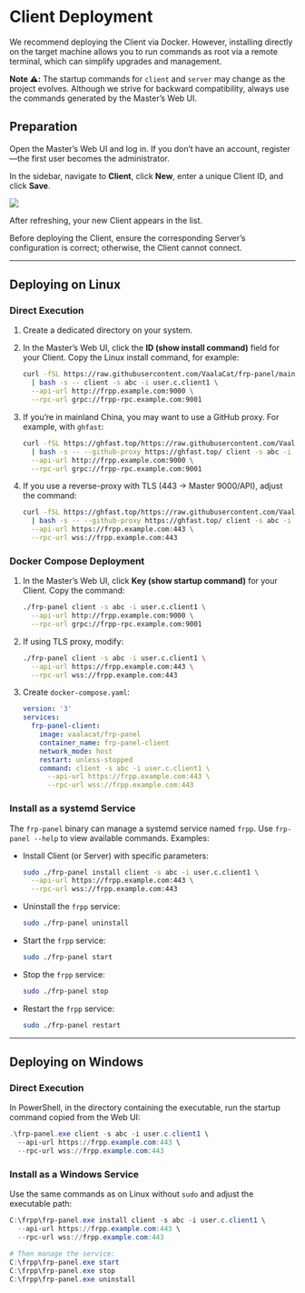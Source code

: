 # Client Deployment

We recommend deploying the Client via Docker. However, installing directly on the target machine allows you to run commands as root via a remote terminal, which can simplify upgrades and management.

**Note ⚠️:** The startup commands for `client` and `server` may change as the project evolves. Although we strive for backward compatibility, always use the commands generated by the Master’s Web UI.

## Preparation

Open the Master’s Web UI and log in. If you don’t have an account, register—the first user becomes the administrator.

In the sidebar, navigate to **Client**, click **New**, enter a unique Client ID, and click **Save**.

![](../public/images/cn_client_list.png)

After refreshing, your new Client appears in the list.

Before deploying the Client, ensure the corresponding Server’s configuration is correct; otherwise, the Client cannot connect.

---

## Deploying on Linux

### Direct Execution

1. Create a dedicated directory on your system.  
2. In the Master’s Web UI, click the **ID (show install command)** field for your Client. Copy the Linux install command, for example:

   ```bash
   curl -fSL https://raw.githubusercontent.com/VaalaCat/frp-panel/main/install.sh \
     | bash -s -- client -s abc -i user.c.client1 \
     --api-url http://frpp.example.com:9000 \
     --rpc-url grpc://frpp-rpc.example.com:9001
   ```

3. If you’re in mainland China, you may want to use a GitHub proxy. For example, with `ghfast`:

   ```bash
   curl -fSL https://ghfast.top/https://raw.githubusercontent.com/VaalaCat/frp-panel/main/install.sh \
     | bash -s -- --github-proxy https://ghfast.top/ client -s abc -i user.c.client1 \
     --api-url http://frpp.example.com:9000 \
     --rpc-url grpc://frpp-rpc.example.com:9001
   ```

4. If you use a reverse-proxy with TLS (443 → Master 9000/API), adjust the command:

   ```bash
   curl -fSL https://ghfast.top/https://raw.githubusercontent.com/VaalaCat/frp-panel/main/install.sh \
     | bash -s -- --github-proxy https://ghfast.top/ client -s abc -i user.c.client1 \
     --api-url https://frpp.example.com:443 \
     --rpc-url wss://frpp.example.com:443
   ```

### Docker Compose Deployment

1. In the Master’s Web UI, click **Key (show startup command)** for your Client. Copy the command:

   ```bash
   ./frp-panel client -s abc -i user.c.client1 \
     --api-url http://frpp.example.com:9000 \
     --rpc-url grpc://frpp-rpc.example.com:9001
   ```

2. If using TLS proxy, modify:

   ```bash
   ./frp-panel client -s abc -i user.c.client1 \
     --api-url https://frpp.example.com:443 \
     --rpc-url wss://frpp.example.com:443
   ```

3. Create `docker-compose.yaml`:

   ```yaml
   version: '3'
   services:
     frp-panel-client:
       image: vaalacat/frp-panel
       container_name: frp-panel-client
       network_mode: host
       restart: unless-stopped
       command: client -s abc -i user.c.client1 \
         --api-url https://frpp.example.com:443 \
         --rpc-url wss://frpp.example.com:443
   ```

### Install as a systemd Service

The `frp-panel` binary can manage a systemd service named `frpp`. Use `frp-panel --help` to view available commands. Examples:

- Install Client (or Server) with specific parameters:

  ```bash
  sudo ./frp-panel install client -s abc -i user.c.client1 \
    --api-url https://frpp.example.com:443 \
    --rpc-url wss://frpp.example.com:443
  ```

- Uninstall the `frpp` service:

  ```bash
  sudo ./frp-panel uninstall
  ```

- Start the `frpp` service:

  ```bash
  sudo ./frp-panel start
  ```

- Stop the `frpp` service:

  ```bash
  sudo ./frp-panel stop
  ```

- Restart the `frpp` service:

  ```bash
  sudo ./frp-panel restart
  ```

---

## Deploying on Windows

### Direct Execution

In PowerShell, in the directory containing the executable, run the startup command copied from the Web UI:

```powershell
.\frp-panel.exe client -s abc -i user.c.client1 \
  --api-url https://frpp.example.com:443 \
  --rpc-url wss://frpp.example.com:443
```

### Install as a Windows Service

Use the same commands as on Linux without `sudo` and adjust the executable path:

```powershell
C:\frpp\frp-panel.exe install client -s abc -i user.c.client1 \
  --api-url https://frpp.example.com:443 \
  --rpc-url wss://frpp.example.com:443

# Then manage the service:
C:\frpp\frp-panel.exe start
C:\frpp\frp-panel.exe stop
C:\frpp\frp-panel.exe uninstall
```